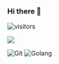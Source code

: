 ### Hi there 👋

![visitors](https://visitor-badge.glitch.me/badge?page_id=2zyyyyy.2zyyyyy&left_color=green&right_color=red)

![](https://github-readme-stats.vercel.app/api?username=2zyyyyy)

![Git](https://img.shields.io/badge/-Git-F05032?style=flat-square&logo=git&logoColor=white)
![Golang](https://img.shields.io/badge/-Git-00BFFF?style=flat-square&logo=git&logoColor=white)

<!--
**2zyyyyy/2zyyyyy** is a ✨ _special_ ✨ repository because its `README.md` (this file) appears on your GitHub profile.

Here are some ideas to get you started:

- 🔭 I’m currently working on ...
- 🌱 I’m currently learning ...
- 👯 I’m looking to collaborate on ...
- 🤔 I’m looking for help with ...
- 💬 Ask me about ...
- 📫 How to reach me: ...
- 😄 Pronouns: ...
- ⚡ Fun fact: ...
-->
